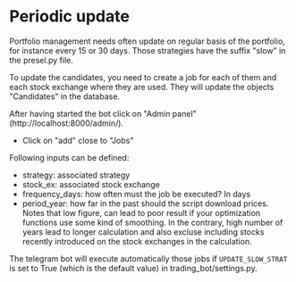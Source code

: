 # Periodic update
Portfolio management needs often update on regular basis of the portfolio, for instance every 15 or 30 days. Those strategies have the suffix "slow" in the presel.py file.

To update the candidates, you need to create a job for each of them and each stock exchange where they are used. They will update the objects "Candidates" in the database.

After having started the bot click on "Admin panel" (http://localhost:8000/admin/). 

- Click on "add" close to "Jobs"

Following inputs can be defined:

- strategy: associated strategy
- stock_ex: associated stock exchange 
- frequency_days: how often must the job be executed? In days
- period_year: how far in the past should the script download prices. Notes that low figure, can lead to poor result if your optimization functions use some kind of smoothing. In the contrary, high number of years lead to longer calculation and also excluse including stocks recently introduced on the stock exchanges in the calculation.

The telegram bot will execute automatically those jobs if `UPDATE_SLOW_STRAT` is set to True (which is the default value) in trading_bot/settings.py.

